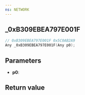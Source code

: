 ```yaml
---
ns: NETWORK
---
```

## _0xB309EBEA797E001F

```c
// 0xB309EBEA797E001F 0x5C0AB2A9
Any _0xB309EBEA797E001F(Any p0);
```


## Parameters
* **p0**: 

## Return value
